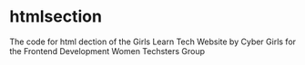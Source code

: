 # htmlsection
The code for html dection of the Girls Learn Tech Website by Cyber Girls for the Frontend Development Women Techsters Group
